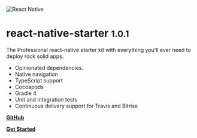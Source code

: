 ![React Native](/images/_ueno-loves-react.png)

# react-native-starter <small>1.0.1</small>

The Professional react-native starter kit with everything you'll ever need to deploy rock solid apps.

- Opinionated dependencies.
- Native navigation
- TypeScript support
- Cocoapods
- Gradle 4
- Unit and integration tests
- Continuous delivery support for Travis and Bitrise

**[GitHub](https://github.com/ueno-llc/react-native-starter)**

**[Get Started](/GETTING_STARTED.md)**

